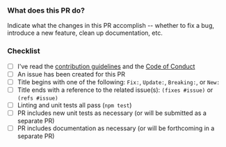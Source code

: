 ### What does this PR do?

Indicate what the changes in this PR accomplish -- whether to fix a bug, introduce a new feature, clean up documentation, etc.

### Checklist

- [ ] I've read the [contribution guidelines](./CONTRIBUTING.md) and the [Code of Conduct](./CODE_OF_CONDUCT.md)
- [ ] An issue has been created for this PR
- [ ] Title begins with one of the following: `Fix:`, `Update:`, `Breaking:`, or `New:`
- [ ] Title ends with a reference to the related issue(s): `(fixes #issue)` or `(refs #issue)`
- [ ] Linting and unit tests all pass (`npm test`)
- [ ] PR includes new unit tests as necessary (or will be submitted as a separate PR)
- [ ] PR includes documentation as necessary (or will be forthcoming in a separate PR)
